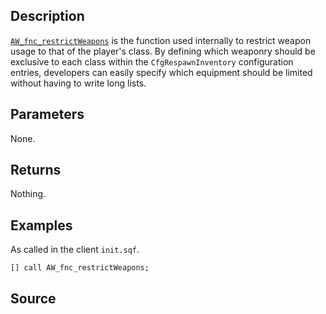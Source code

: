 ## Description

[`AW_fnc_restrictWeapons`](/Functions/Players/restrictWeapons) is the function used internally to restrict weapon usage to that of the player's class. By defining which weaponry should be exclusive to each class within the `CfgRespawnInventory` configuration entries, developers can easily specify which equipment should be limited without having to write long lists.

## Parameters

None.

## Returns

Nothing.

## Examples

As called in the client `init.sqf`.

```sqf
[] call AW_fnc_restrictWeapons;
```

## Source

<script src="http://gist-it.appspot.com/https://github.com/jpwilliams/I-A-3/blob/master/functions/players/fn_restrictWeapons.sqf?footer=0">
</script>